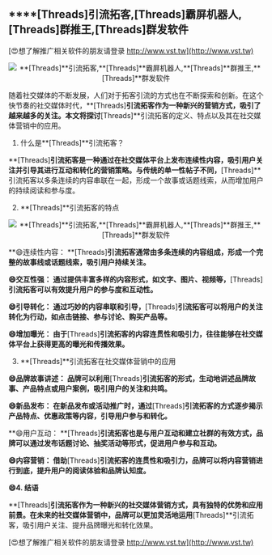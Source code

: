 ## ****[Threads]**引流拓客,**[Threads]**霸屏机器人,**[Threads]**群推王,**[Threads]**群发软件**

[😍想了解推广相关软件的朋友请登录 http://www.vst.tw](http://www.vst.tw)

 <center><img src="https://vst.tw/MP4/tuiguang/png/5.png" alt="**[Threads]**引流拓客,**[Threads]**霸屏机器人,**[Threads]**群推王,**[Threads]**群发软件"></center>

随着社交媒体的不断发展，人们对于拓客引流的方式也在不断探索和创新。在这个快节奏的社交媒体时代，**[Threads]**引流拓客作为一种新兴的营销方式，吸引了越来越多的关注。本文将探讨**[Threads]**引流拓客的定义、特点以及其在社交媒体营销中的应用。

1. 什么是**[Threads]**引流拓客？

**[Threads]**引流拓客是一种通过在社交媒体平台上发布连续性内容，吸引用户关注并引导其进行互动和转化的营销策略。与传统的单一性帖子不同，**[Threads]**引流拓客以多条连续的内容串联在一起，形成一个故事或话题线索，从而增加用户的持续阅读和参与度。

2. **[Threads]**引流拓客的特点

 <center><img src="https://vst.tw/MP4/tuiguang/png/7.png" alt="**[Threads]**引流拓客,**[Threads]**霸屏机器人,**[Threads]**群推王,**[Threads]**群发软件"></center>

**😄连续性内容： **[Threads]**引流拓客通常由多条连续的内容组成，形成一个完整的故事线或话题线索，吸引用户持续关注。**

**😄交互性强： 通过提供丰富多样的内容形式，如文字、图片、视频等，**[Threads]**引流拓客可以有效提升用户的参与度和互动性。**

**😄引导转化： 通过巧妙的内容串联和引导，**[Threads]**引流拓客可以将用户的关注转化为行动，如点击链接、参与讨论、购买产品等。**

**😄增加曝光： 由于**[Threads]**引流拓客的内容连贯性和吸引力，往往能够在社交媒体平台上获得更高的曝光和传播效果。**

3. **[Threads]**引流拓客在社交媒体营销中的应用

**😄品牌故事讲述： 品牌可以利用**[Threads]**引流拓客的形式，生动地讲述品牌故事、产品特点或用户案例，吸引用户的关注和共鸣。**

**😄新品发布： 在新品发布或活动推广时，通过**[Threads]**引流拓客的方式逐步揭示产品特点、优惠政策等内容，引导用户参与和转化。**

**😄用户互动： **[Threads]**引流拓客也是与用户互动和建立社群的有效方式，品牌可以通过发布话题讨论、抽奖活动等形式，促进用户参与和互动。**

**😄内容营销： 借助**[Threads]**引流拓客的连贯性和吸引力，品牌可以将内容营销进行到底，提升用户的阅读体验和品牌认知度。**

**😄4. 结语**

**[Threads]**引流拓客作为一种新兴的社交媒体营销方式，具有独特的优势和应用前景。在未来的社交媒体营销中，品牌可以更加灵活地运用**[Threads]**引流拓客，吸引用户关注、提升品牌曝光和转化效果。

[😍想了解推广相关软件的朋友请登录 http://www.vst.tw](http://www.vst.tw)




